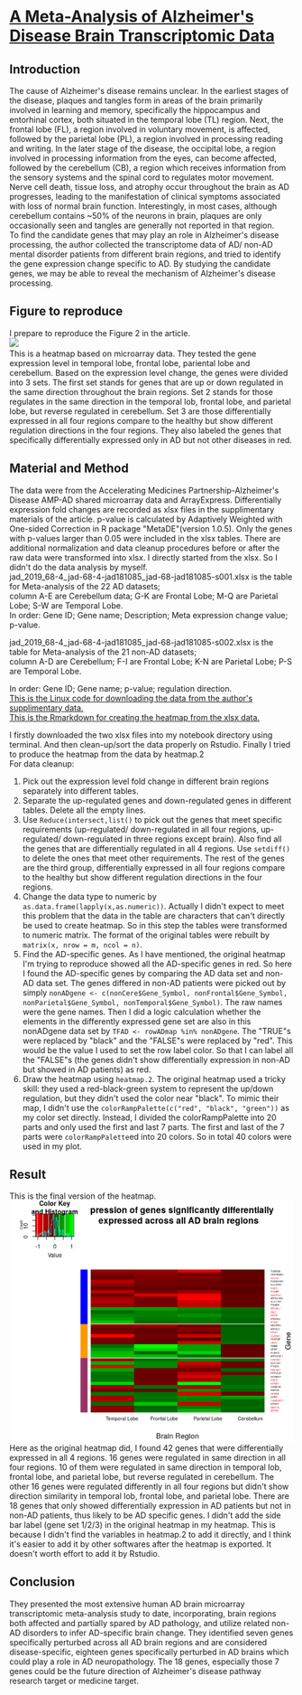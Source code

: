 # [A Meta-Analysis of Alzheimer's Disease Brain Transcriptomic Data](https://www.ncbi.nlm.nih.gov/pmc/articles/PMC6484273/)

##  Introduction
The cause of Alzheimer's disease remains unclear. In the earliest stages of the disease, plaques and tangles form in areas of the brain primarily involved in learning and memory, specifically the hippocampus and entorhinal cortex, both situated in the temporal lobe (TL) region. Next, the frontal lobe (FL), a region involved in voluntary movement, is affected, followed by the parietal lobe (PL), a region involved in processing reading and writing. In the later stage of the disease, the occipital lobe, a region involved in processing information from the eyes, can become affected, followed by the cerebellum (CB), a region which receives information from the sensory systems and the spinal cord to regulates motor movement. Nerve cell death, tissue loss, and atrophy occur throughout the brain as AD progresses, leading to the manifestation of clinical symptoms associated with loss of normal brain function. Interestingly, in most cases, although cerebellum contains ~50% of the neurons in brain, plaques are only occasionally seen and tangles are generally not reported in that region.  
To find the candidate genes that may play an role in Alzheimer's disease processing, the author collected the transcriptome data of AD/ non-AD mental disorder patients from different brain regions, and tried to identify the gene expression change specific to AD. By studying the candidate genes, we may be able to reveal the mechanism of Alzheimer's disease processing. 

## Figure to reproduce
I prepare to reproduce the Figure 2 in the article.  
![](https://www.ncbi.nlm.nih.gov/corecgi/tileshop/tileshop.fcgi?p=PMC3&id=544369&s=87&r=1&c=1)  
This is a heatmap based on microarray data. They tested the gene expression level in temporal lobe, frontal lobe, pariental lobe and cerebellum. Based on the expression level change, the genes were divided into 3 sets. The first set stands for genes that are up or down regulated in the same direction throughout the brain regions. Set 2 stands for those regulates in the same direction in the temporal lob, frontal lobe, and parietal lobe, but reverse regulated in cerebellum. Set 3 are those differentially expressed in all four regions compare to the healthy but show different regulation directions in the four regions. They also labeled the genes that specifically differentially expressed only in AD but not other diseases in red.

## Material and Method
The data were from the Accelerating Medicines Partnership-Alzheimer's Disease AMP-AD shared microarray data and ArrayExpress. Differentially expression fold changes are recorded as xlsx files in the supplimentary materials of the article. p-value is calculated by Adaptively Weighted with One-sided Correction in R package "MetaDE"(version 1.0.5). Only the genes with p-values larger than 0.05 were included in the xlsx tables. 
There are additional normalization and data cleanup procedures before or after the raw data were transformed into xlsx. I directly started from the xlsx. So I didn't do the data analysis by myself.  
jad_2019_68-4_jad-68-4-jad181085_jad-68-jad181085-s001.xlsx is the table for Meta-analysis of the 22 AD datasets;  
column A-E are Cerebellum data; G-K are Frontal Lobe; M-Q are Parietal Lobe; S-W are Temporal Lobe.  
In order: Gene ID; Gene name; Description; Meta expression change value; p-value.  

jad_2019_68-4_jad-68-4-jad181085_jad-68-jad181085-s002.xlsx is the table for Meta-analysis of the 21 non-AD datasets;  
column A-D are Cerebellum; F-I are Frontal Lobe; K-N are Parietal Lobe; P-S are Temporal Lobe.  

In order: Gene ID; Gene name; p-value; regulation direction.  
[This is the Linux code for downloading the data from the author's supplimentary data.](https://raw.githubusercontent.com/Intro-Sci-Comp-UIowa/biol-4386-course-project-Shulin-Liu/main/Script/Downloading%20data.md)  
[This is the Rmarkdown for creating the heatmap from the xlsx data.](https://raw.githubusercontent.com/Intro-Sci-Comp-UIowa/biol-4386-course-project-Shulin-Liu/main/Script/Final%20project-2.Rmd)  

I firstly downloaded the two xlsx files into my notebook directory using terminal. And then clean-up/sort the data properly on Rstudio. Finally I tried to produce the heatmap from the data by heatmap.2  
For data cleanup:  
1. Pick out the expression level fold change in different brain regions separately into different tables.
2. Separate the up-regulated genes and down-regulated genes in different tables. Delete all the empty lines.
3. Use `Reduce(intersect,list()` to pick out the genes that meet specific requirements (up-regulated/ down-regulated in all four regions, up-regulated/ down-regulated in three regions except brain). Also find all the genes that are differentially regulated in all 4 regions. Use `setdiff()` to delete the ones that meet other requirements. The rest of the genes are the third group, differentially expressed in all four regions compare to the healthy but show different regulation directions in the four regions.
4. Change the data type to numeric by `as.data.frame(lapply(x,as.numeric))`. Actually I didn't expect to meet this problem that the data in the table are characters that can't directly be used to create heatmap. So in this step the tables were transformed to numeric matrix. The format of the original tables were rebuilt by `matrix(x, nrow = m, ncol = n)`. 
5. Find the AD-specific genes. As I have mentioned, the original heatmap I'm trying to reproduce showed all the AD-specific genes in red. So here I found the AD-specific genes by comparing the AD data set and non-AD data set. The genes differed in non-AD patients were picked out by simply `nonADgene <- c(nonCere$Gene_Symbol, nonFrontal$Gene_Symbol, nonParietal$Gene_Symbol, nonTemporal$Gene_Symbol)`. The raw names were the gene names. Then I did a logic calculation whether the elements in the differently expressed gene set are also in this nonADgene data set by `TFAD <- rowADmap %in% nonADgene`. The "TRUE"s were replaced by "black" and the "FALSE"s were replaced by "red". This would be the value I used to set the row label color. So that I can label all the "FALSE"s (the genes didn't show differentially expression in non-AD but showed in AD patients) as red.
6. Draw the heatmap using `heatmap.2`. The original heatmap used a tricky skill: they used a red-black-green system to represent the up/down regulation, but they didn't used the color near "black". To mimic their map, I didn't use the `colorRampPalette(c("red", "black", "green"))` as my color set directly. Instead, I divided the colorRampPalette into 20 parts and only used the first and last 7 parts. The first and last of the 7 parts were `colorRampPalette`ed into 20 colors. So in total 40 colors were used in my plot.  
  
## Result  
This is the final version of the heatmap.  
![](https://raw.githubusercontent.com/Intro-Sci-Comp-UIowa/biol-4386-course-project-Shulin-Liu/main/Output/finalv02.png)  
Here as the original heatmap did, I found 42 genes that were differentially expressed in all 4 regions. 16 genes were regulated in same direction in all four regions. 10 of them were regulated in same direction in temporal lob, frontal lobe, and parietal lobe, but reverse regulated in cerebellum. The other 16 genes were regulated differently in all four regions but didn't show direction similarity in temporal lob, frontal lobe, and parietal lobe. There are 18 genes that only showed differentially expression in AD patients but not in non-AD patients, thus likely to be AD specific genes.
I didn't add the side bar label (gene set 1/2/3) in the original heatmap in my heatmap. This is because I didn't find the variables in heatmap.2 to add it directly, and I think it's easier to add it by other softwares after the heatmap is exported. It doesn't worth effort to add it by Rstudio.

## Conclusion
They presented the most extensive human AD brain microarray transcriptomic meta-analysis study to date, incorporating, brain regions both affected and partially spared by AD pathology, and utilize related non-AD disorders to infer AD-specific brain change. They identified seven genes specifically perturbed across all AD brain regions and are considered disease-specific, eighteen genes specifically perturbed in AD brains which could play a role in AD neuropathology. The 18 genes, especially those 7 genes could be the future direction of Alzheimer's disease pathway research target or medicine target.
